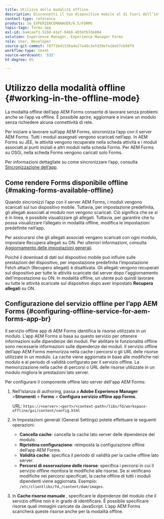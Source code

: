 ```yaml
---
title: Utilizzo della modalità offline
description: Disconnetti il tuo dispositivo mobile al di fuori dell’intervallo della rete AEM Forms o in modalità completamente offline e lavora sull’app AEM Forms
content-type: reference
products: SG_EXPERIENCEMANAGER/6.5/FORMS
topic-tags: forms-app
exl-id: ba4ceef1-510d-41ef-94b8-4834fb7de804
solution: Experience Manager, Experience Manager Forms
role: User, Developer
source-git-commit: f6771bd1338a4e27a48c3efd39efe18e57cb98f9
workflow-type: tm+mt
source-wordcount: '532'
ht-degree: 0%

---
```


# Utilizzo della modalità offline {#working-in-the-offline-mode}

La modalità offline dell’app AEM Forms consente di lavorare senza problemi anche se l’app va offline. È possibile aprire, aggiornare e inviare un modulo senza richiedere alcuna connettività di rete.

Per iniziare a lavorare sull’app AEM Forms, sincronizza l’app con il server AEM Forms. Tutti i moduli assegnati vengono scaricati nell’app. In AEM Forms su JEE, le attività vengono recuperate nella scheda attività e i moduli associati ai punti iniziali e altri moduli nella scheda Forms. Per AEM Forms su OSGi, nella scheda Forms vengono caricati solo Forms.

Per informazioni dettagliate su come sincronizzare l’app, consulta [Sincronizzazione dell’app](/help/forms/using/sync-app.md).

## Come rendere Forms disponibile offline {#making-forms-available-offline}

Quando sincronizzi l’app con il server AEM Forms, i moduli vengono scaricati sul tuo dispositivo mobile. Tuttavia, per impostazione predefinita, gli allegati associati al modulo non vengono scaricati. Ciò significa che se si è in linea, è possibile visualizzare gli allegati. Tuttavia, per garantire che tu possa visualizzare l’allegato in modalità offline, modifica le impostazioni predefinite nell’app.

Per assicurarsi che gli allegati associati vengano scaricati con ogni modulo, impostare Recupera allegati su ON. Per ulteriori informazioni, consulta [Aggiornamento delle impostazioni generali](/help/forms/using/update-general-settings.md).

Poiché il download di dati sul dispositivo mobile può influire sulle prestazioni del dispositivo, per impostazione predefinita l’impostazione Fetch attach (Recupero allegati) è disattivata. Gli allegati vengono recuperati sul dispositivo per tutte le attività scaricate dal server dopo l&#39;aggiornamento dell&#39;impostazione su ON. In modalità offline, un utente può quindi lavorare su tutte le attività scaricate sul dispositivo dopo aver impostato **Recupera allegati** su ON.

## Configurazione del servizio offline per l’app AEM Forms {#configuring-offline-service-for-aem-forms-app-br}

Il servizio offline app di AEM Forms identifica le risorse utilizzate in un modulo. L’app AEM Forms si basa su questo servizio per ottenere informazioni sulle dipendenze dei moduli. Per abilitare le funzionalità offline sono necessarie informazioni sulle dipendenze dei moduli. Il servizio offline dell’app AEM Forms memorizza nella cache i percorsi o gli URL delle risorse utilizzate in un modulo. La cache viene aggiornata in base alle modifiche nel modulo e al periodo di validità configurato per il servizio offline. La memorizzazione nella cache di percorsi o URL delle risorse utilizzate in un modulo migliora le prestazioni lato server.

Per configurare il componente offline lato server dell&#39;app AEM Forms:

1. Nell’istanza di authoring, passa a **Adobe Experience Manager** >**Strumenti** > **Forms** > **Configura servizio offline app Forms**.

   URL: `https://<server>:<port>/<context-path>/libs/fd/workspace-offline/gui/content/config.html`

1. In Impostazioni generali (General Settings) potete effettuare le seguenti operazioni:

   * **Cancella cache**: cancella la cache lato server delle dipendenze del modulo.
   * **Ripristina configurazione**: reimposta la configurazione offline dell’app AEM Forms.
   * **Validità cache**: specifica il periodo di validità per la cache offline lato server.
   * **Percorsi di osservazione delle risorse**: specifica i percorsi in cui il servizio offline monitora le modifiche alle risorse. Se si verificano modifiche nei percorsi specificati, la cache offline di tutti i moduli dipendenti viene aggiornata. Esempio: `/etc/clientlibs/fd,/content/dam/images`.

1. In **Cache risorse manuale** , specificare le dipendenze del modulo che il servizio offline non è in grado di identificare. È possibile specificare risorse quali immagini caricate da JavaScript. L’app AEM Forms scaricherà queste risorse anche per la modalità offline.
